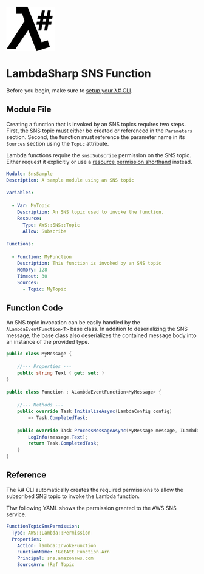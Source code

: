 ![λ#](../../Docs/LambdaSharp_v2_small.png)

# LambdaSharp SNS Function

Before you begin, make sure to [setup your λ# CLI](../../Bootstrap/).

## Module File

Creating a function that is invoked by an SNS topics requires two steps. First, the SNS topic must either be created or referenced in the `Parameters` section. Second, the function must reference the parameter name in its `Sources` section using the `Topic` attribute.

Lambda functions require the `sns:Subscribe` permission on the SNS topic. Either request it explicitly or use a [resource permission shorthand](../src/MindTouch.LambdaSharp.Tool/Resources/IAM-Mappings.yml) instead.

```yaml
Module: SnsSample
Description: A sample module using an SNS topic

Variables:

  - Var: MyTopic
    Description: An SNS topic used to invoke the function.
    Resource:
      Type: AWS::SNS::Topic
      Allow: Subscribe

Functions:

  - Function: MyFunction
    Description: This function is invoked by an SNS topic
    Memory: 128
    Timeout: 30
    Sources:
      - Topic: MyTopic
```

## Function Code

An SNS topic invocation can be easily handled by the `ALambdaEventFunction<T>` base class. In addition to deserializing the SNS message, the base class also deserializes the contained message body into an instance of the provided type.

```csharp
public class MyMessage {

    //--- Properties ---
    public string Text { get; set; }
}

public class Function : ALambdaEventFunction<MyMessage> {

    //--- Methods ---
    public override Task InitializeAsync(LambdaConfig config)
        => Task.CompletedTask;

    public override Task ProcessMessageAsync(MyMessage message, ILambdaContext context) {
        LogInfo(message.Text);
        return Task.CompletedTask;
    }
}
```

## Reference

The λ# CLI automatically creates the required permissions to allow the subscribed SNS topic to invoke the Lambda function.

Thw following YAML shows the permission granted to the AWS SNS service.

```yaml
FunctionTopicSnsPermission:
  Type: AWS::Lambda::Permission
  Properties:
    Action: lambda:InvokeFunction
    FunctionName: !GetAtt Function.Arn
    Principal: sns.amazonaws.com
    SourceArn: !Ref Topic
```
